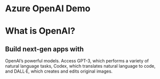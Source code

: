# Azure OpenAI Demo

# What is OpenAI?
## Build next-gen apps with
OpenAI’s powerful models.
Access GPT-3, which performs a variety of natural language tasks, Codex, which translates natural language to code, and DALL·E, which creates and edits original images.
